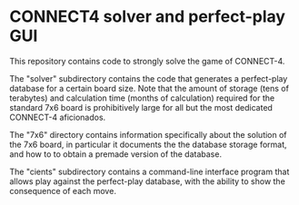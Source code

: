 
CONNECT4 solver and perfect-play GUI
====================================

This repository contains code to strongly solve the game of CONNECT-4.

The "solver" subdirectory contains the code that generates a perfect-play
database for a certain board size. Note that the amount of storage (tens
of terabytes) and calculation time (months of calculation) required for
the standard 7x6 board is prohibitively large for all but the most dedicated
CONNECT-4 aficionados.

The "7x6" directory contains information specifically about the solution
of the 7x6 board, in particular it documents the the database storage
format, and how to to obtain a premade version of the database.

The "cients" subdirectory contains a command-line interface program that
allows play against the perfect-play database, with the ability to show
the consequence of each move.

